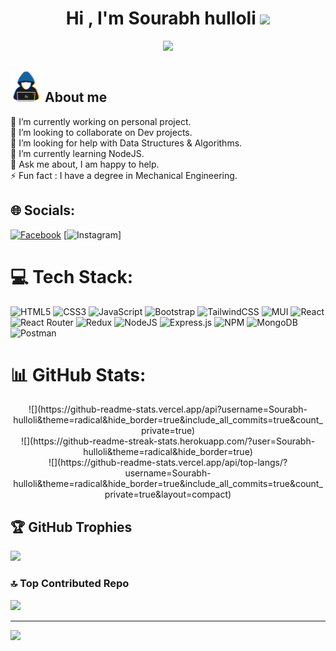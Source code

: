 <h1 align="center"><b>Hi , I'm Sourabh hulloli </b><img src="https://media.giphy.com/media/hvRJCLFzcasrR4ia7z/giphy.gif" width="35"></h1>

<p align="center">
  <a href="https://github.com/DenverCoder1/readme-typing-svg"><img src="https://readme-typing-svg.herokuapp.com?font=Time+New+Roman&color=cyan&size=25&center=true&vCenter=true&width=600&height=100&lines=Self-taught+Front-End+Developer,;Active+Learner/Researcher,;Love+to+learn+new+stuffs..<3"></a>
</p>

## <picture><img src = "https://github.com/0xAbdulKhalid/0xAbdulKhalid/raw/main/assets/mdImages/about_me.gif" width = 50px></picture> **About me**
🔭 I’m currently working on personal project.<br>👯 I’m looking to collaborate on Dev projects.<br>🤝 I’m looking for help with Data Structures & Algorithms.<br>🌱 I’m currently learning NodeJS.<br>💬 Ask me about, I am happy to help.<br>⚡ Fun fact : I have a degree in Mechanical Engineering.


## 🌐 Socials:
[![Facebook](https://img.shields.io/badge/Facebook-%231877F2.svg?logo=Facebook&logoColor=white)](https://facebook.com/sourabh.hulloli@facebook.com) 
[![Instagram](https://img.shields.io/badge/Instagram-%23E4405F.svg?logo=Instagram&logoColor=white)]


# 💻 Tech Stack:
![HTML5](https://img.shields.io/badge/html5-%23E34F26.svg?style=for-the-badge&logo=html5&logoColor=white) ![CSS3](https://img.shields.io/badge/css3-%231572B6.svg?style=for-the-badge&logo=css3&logoColor=white) ![JavaScript](https://img.shields.io/badge/javascript-%23323330.svg?style=for-the-badge&logo=javascript&logoColor=%23F7DF1E) ![Bootstrap](https://img.shields.io/badge/bootstrap-%23563D7C.svg?style=for-the-badge&logo=bootstrap&logoColor=white) ![TailwindCSS](https://img.shields.io/badge/tailwindcss-%2338B2AC.svg?style=for-the-badge&logo=tailwind-css&logoColor=white) ![MUI](https://img.shields.io/badge/MUI-%230081CB.svg?style=for-the-badge&logo=material-ui&logoColor=white) ![React](https://img.shields.io/badge/react-%2320232a.svg?style=for-the-badge&logo=react&logoColor=%2361DAFB) ![React Router](https://img.shields.io/badge/React_Router-CA4245?style=for-the-badge&logo=react-router&logoColor=white) ![Redux](https://img.shields.io/badge/redux-%23593d88.svg?style=for-the-badge&logo=redux&logoColor=white) ![NodeJS](https://img.shields.io/badge/node.js-6DA55F?style=for-the-badge&logo=node.js&logoColor=white) ![Express.js](https://img.shields.io/badge/express.js-%23404d59.svg?style=for-the-badge&logo=express&logoColor=%2361DAFB) ![NPM](https://img.shields.io/badge/NPM-%23000000.svg?style=for-the-badge&logo=npm&logoColor=white) ![MongoDB](https://img.shields.io/badge/MongoDB-%234ea94b.svg?style=for-the-badge&logo=mongodb&logoColor=white) ![Postman](https://img.shields.io/badge/Postman-FF6C37?style=for-the-badge&logo=postman&logoColor=white)
# 📊 GitHub Stats:
<p align="center">
 ![](https://github-readme-stats.vercel.app/api?username=Sourabh-hulloli&theme=radical&hide_border=true&include_all_commits=true&count_private=true)<br/>
![](https://github-readme-streak-stats.herokuapp.com/?user=Sourabh-hulloli&theme=radical&hide_border=true)<br/>
![](https://github-readme-stats.vercel.app/api/top-langs/?username=Sourabh-hulloli&theme=radical&hide_border=true&include_all_commits=true&count_private=true&layout=compact)
</p>

## 🏆 GitHub Trophies
![](https://github-profile-trophy.vercel.app/?username=Sourabh-hulloli&theme=juicyfresh&no-frame=false&no-bg=false&margin-w=4)

### 🔝 Top Contributed Repo
![](https://github-contributor-stats.vercel.app/api?username=Sourabh-hulloli&limit=5&theme=gruvbox&combine_all_yearly_contributions=true)

---
[![](https://visitcount.itsvg.in/api?id=Sourabh-hulloli&icon=0&color=2)](https://visitcount.itsvg.in)

<!-- Proudly created with GPRM ( https://gprm.itsvg.in ) -->

